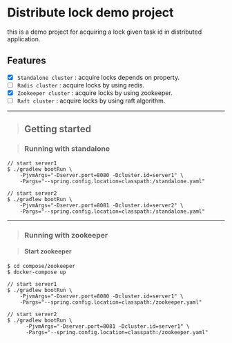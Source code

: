 # Distribute lock demo project
this is a demo project for acquiring a lock given task id in distributed application.

## Features  

- [x] `Standalone cluster` : acquire locks depends on property.
- [ ] `Radis cluster` : acquire locks by using redis.
- [x] `Zookeeper cluster` : acquire locks by using zookeeper.
- [ ] `Raft cluster` : acquire locks by using raft algorithm.  

---  

> ## Getting started  

> ### Running with standalone

```aidl
// start server1
$ ./gradlew bootRun \
    -PjvmArgs="-Dserver.port=8080 -Dcluster.id=server1" \
    -Pargs="--spring.config.location=classpath:/standalone.yaml"

// start server2
$ ./gradlew bootRun \
    -PjvmArgs="-Dserver.port=8081 -Dcluster.id=server2" \
    -Pargs="--spring.config.location=classpath:/standalone.yaml"
```  



---  

> ### Running with zookeeper

> #### Start zookeeper  

```aidl
$ cd compose/zookeeper
$ docker-compose up
```

```aidl
// start server1
$ ./gradlew bootRun \
    -PjvmArgs="-Dserver.port=8080 -Dcluster.id=server1" \
    -Pargs="--spring.config.location=classpath:/zookeeper.yaml"

// start server2
$ ./gradlew bootRun \
      -PjvmArgs="-Dserver.port=8081 -Dcluster.id=server1" \
      -Pargs="--spring.config.location=classpath:/zookeeper.yaml"
```

